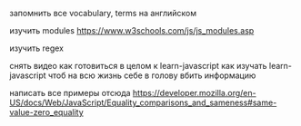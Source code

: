запомнить все vocabulary, terms на английском

изучить modules  https://www.w3schools.com/js/js_modules.asp

изучить regex 


снять видео как готовиться в целом к learn-javascript
как изучать learn-javascript чтоб на всю жизнь себе в голову вбить информацию



написать все примеры отсюда
https://developer.mozilla.org/en-US/docs/Web/JavaScript/Equality_comparisons_and_sameness#same-value-zero_equality
